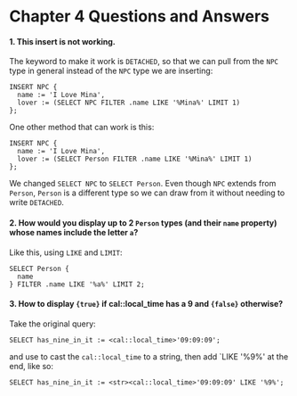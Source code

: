# Chapter 4 Questions and Answers

#### 1. This insert is not working.

The keyword to make it work is `DETACHED`, so that we can pull from the `NPC` type in general instead of the `NPC` type we are inserting:

```
INSERT NPC {
  name := 'I Love Mina',
  lover := (SELECT NPC FILTER .name LIKE '%Mina%' LIMIT 1)
};
```

One other method that can work is this:

```
INSERT NPC {
  name := 'I Love Mina',
  lover := (SELECT Person FILTER .name LIKE '%Mina%' LIMIT 1)
};
```

We changed `SELECT NPC` to `SELECT Person`. Even though `NPC` extends from `Person`, `Person` is a different type so we can draw from it without needing to write `DETACHED`.

#### 2. How would you display up to 2 `Person` types (and their `name` property) whose names include the letter `a`?

Like this, using `LIKE` and `LIMIT`:

```
SELECT Person {
  name
} FILTER .name LIKE '%a%' LIMIT 2;
```

#### 3. How to display `{true}` if cal::local_time has a 9 and `{false}` otherwise?

Take the original query:

```
SELECT has_nine_in_it := <cal::local_time>'09:09:09';
```

and use <str> to cast the `cal::local_time` to a string, then add `LIKE '%9%' at the end, like so:
  
```
SELECT has_nine_in_it := <str><cal::local_time>'09:09:09' LIKE '%9%';
```
